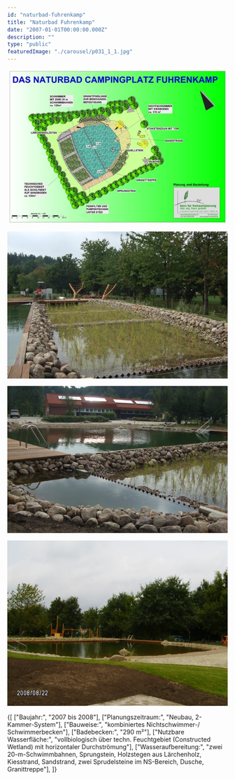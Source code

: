 ```yaml
---
id: "naturbad-fuhrenkamp"
title: "Naturbad Fuhrenkamp"
date: "2007-01-01T00:00:00.000Z"
description: ""
type: "public"
featuredImage: "./carousel/p031_1_1.jpg"
---
```


<Carousel>
<CarouselImage description="Entwurf">

![Entwurf](./carousel/p031_1_1.jpg)

</CarouselImage>
<CarouselImage description="Aufbereitungsbereich">

![Aufbereitungsbereich](./carousel/p031_1_2.jpg)

</CarouselImage>
<CarouselImage description="Gesamtanlage">

![Gesamtanlage](./carousel/p031_1_3.jpg)

</CarouselImage>
<CarouselImage description="Schwimmbereich mit Sandstrand">

![Schwimmbereich mit Sandstrand](./carousel/p031_1_4.jpg)

</CarouselImage>
</Carousel>


<SpecificationsTable title="Naturbad Campingplatz Fuhrenkamp Bergen an der Dumme - technische Daten">
    {[
        ["Baujahr:", "2007 bis 2008"],
        ["Planungszeitraum:", "Neubau, 2-Kammer-System"],
        ["Bauweise:", "kombiniertes Nichtschwimmer-/ Schwimmerbecken"],
        ["Badebecken:", "290 m²"],
        ["Nutzbare Wasserfläche:", "vollbiologisch über techn. Feuchtgebiet (Constructed Wetland) mit horizontaler Durchströmung"],
        ["Wasseraufbereitung:", "zwei 20-m-Schwimmbahnen, Sprungstein, Holzstegen aus Lärchenholz, Kiesstrand, Sandstrand, zwei Sprudelsteine im NS-Bereich, Dusche, Granittreppe"],
    ]}
</SpecificationsTable>
